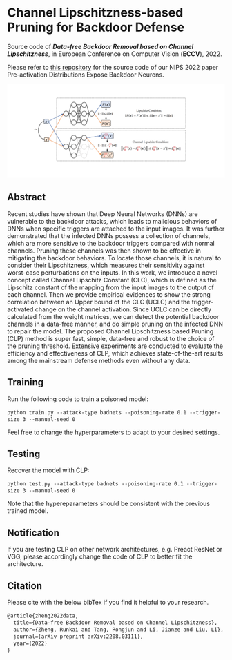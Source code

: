 # Channel Lipschitzness-based Pruning for Backdoor Defense

Source code of ***Data-free Backdoor Removal based on Channel Lipschitzness***, in European Conference on Computer Vision (**ECCV**), 2022.

Please refer to [this repository](https://github.com/RJ-T/NIPS2022_EP_BNP) for the source code of our NIPS 2022 paper Pre-activation Distributions Expose Backdoor Neurons.

![](channel-lips.png "illustration of channel lipschitz constant")

## Abstract
Recent studies have shown that Deep Neural Networks (DNNs) are vulnerable to the backdoor attacks, which leads to malicious behaviors of DNNs when specific triggers are attached to the input images. It was further demonstrated that the infected DNNs possess a collection of channels, which are more sensitive to the backdoor triggers compared with normal channels. Pruning these channels was then shown to be effective in mitigating the backdoor behaviors. To locate those channels, it is natural to consider their Lipschitzness, which measures their sensitivity against worst-case perturbations on the inputs. In this work, we introduce a novel concept called Channel Lipschitz Constant (CLC), which is defined as the Lipschitz constant of the mapping from the input images to the output of each channel. Then we provide empirical evidences to show the strong correlation between an Upper bound of the CLC (UCLC) and the trigger-activated change on the channel activation. Since UCLC can be directly calculated from the weight matrices, we can detect the potential backdoor channels in a data-free manner, and do simple pruning on the infected DNN to repair the model. The proposed Channel Lipschitzness based Pruning (CLP) method is super fast, simple, data-free and robust to the choice of the pruning threshold. Extensive experiments are conducted to evaluate the efficiency and effectiveness of CLP, which achieves state-of-the-art results among the mainstream defense methods even without any data.

## Training

Run the following code to train a poisoned model:
```
python train.py --attack-type badnets --poisoning-rate 0.1 --trigger-size 3 --manual-seed 0
```
Feel free to change the hyperparameters to adapt to your desired settings.

## Testing

Recover the model with CLP:
```
python test.py --attack-type badnets --poisoning-rate 0.1 --trigger-size 3 --manual-seed 0
```
Note that the hypereparameters should be consistent with the previous trained model.

## Notification

If you are testing CLP on other network architectures, e.g. Preact ResNet or VGG, please accordingly change the code of CLP to better fit the architecture.

## Citation

Please cite with the below bibTex if you find it helpful to your research.

```
@article{zheng2022data,
  title={Data-free Backdoor Removal based on Channel Lipschitzness},
  author={Zheng, Runkai and Tang, Rongjun and Li, Jianze and Liu, Li},
  journal={arXiv preprint arXiv:2208.03111},
  year={2022}
}
```
